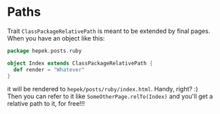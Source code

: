 # Paths

Trait `ClassPackageRelativePath` is meant to be extended by final pages.  
When you have an object like this:

```scala
package hepek.posts.ruby

object Index extends ClassPackageRelativePath {
  def render = "Whatever"
}
```

it will be rendered to `hepek/posts/ruby/index.html`. Handy, right? :)  
Then you can refer to it like `SomeOtherPage.relTo(Index)` and you'll get a relative path to it, for free!!!









